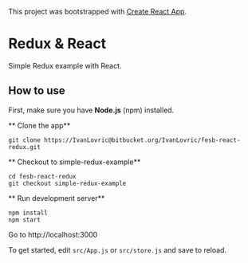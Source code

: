 This project was bootstrapped with [Create React App](https://github.com/facebookincubator/create-react-app).


# **Redux & React** #

Simple Redux example with React.


## How to use ##
First, make sure you have **Node.js** (npm) installed.

** Clone the app**

```
git clone https://IvanLovric@bitbucket.org/IvanLovric/fesb-react-redux.git
```

** Checkout to simple-redux-example**

```
cd fesb-react-redux
git checkout simple-redux-example
```

** Run development server**

```
npm install
npm start
```
Go to http://localhost:3000


To get started, edit `src/App.js` or `src/store.js` and save to reload.
